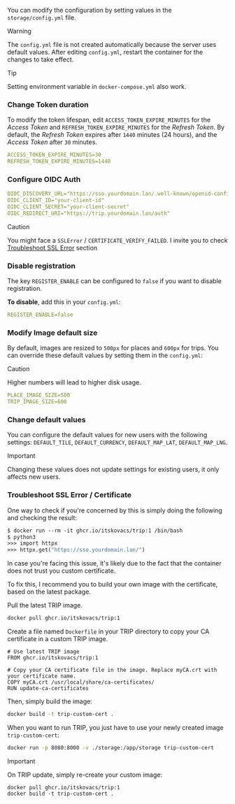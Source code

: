 
You can modify the configuration by setting values in the `storage/config.yml` file.

> [!WARNING]
> The `config.yml` file is not created automatically because the server uses default values.
> After editing `config.yml`, restart the container for the changes to take effect.

> [!TIP]
> Setting environment variable in `docker-compose.yml` also work.


### Change Token duration

To modify the token lifespan, edit `ACCESS_TOKEN_EXPIRE_MINUTES` for the *Access Token* and `REFRESH_TOKEN_EXPIRE_MINUTES` for the *Refresh Token*.
By default, the *Refresh Token* expires after `1440` minutes (24 hours), and the *Access Token* after `30` minutes.

```yaml
ACCESS_TOKEN_EXPIRE_MINUTES=30
REFRESH_TOKEN_EXPIRE_MINUTES=1440
```


### Configure OIDC Auth

```yaml
OIDC_DISCOVERY_URL="https://sso.yourdomain.lan/.well-known/openid-configuration"
OIDC_CLIENT_ID="your-client-id"
OIDC_CLIENT_SECRET="your-client-secret"
OIDC_REDIRECT_URI="https://trip.yourdomain.lan/auth"
```

> [!CAUTION]
> You might face a `SSLError` / `CERTIFICATE_VERIFY_FAILED`. I invite you to check [Troubleshoot SSL Error](#tbshoot-cert) section


### Disable registration

The key `REGISTER_ENABLE` can be configured to `false` if you want to disable registration.

**To disable**, add this in your `config.yml`:
```yaml
REGISTER_ENABLE=false
```

### Modify Image default size

By default, images are resized to `500px` for places and `600px` for trips. You can override these default values by setting them in the `config.yml`:

> [!CAUTION]
> Higher numbers will lead to higher disk usage.

```yaml
PLACE_IMAGE_SIZE=500
TRIP_IMAGE_SIZE=600
```

### Change default values

You can configure the default values for new users with the following settings: `DEFAULT_TILE`, `DEFAULT_CURRENCY`, `DEFAULT_MAP_LAT`, `DEFAULT_MAP_LNG`.

> [!IMPORTANT]
> Changing these values does not update settings for existing users, it only affects new users.


### Troubleshoot SSL Error / Certificate <a name = "tbshoot-cert"></a>

One way to check if you're concerned by this is simply doing the following and checking the result:
```dockerfile
$ docker run --rm -it ghcr.io/itskovacs/trip:1 /bin/bash
$ python3
>>> import httpx
>>> httpx.get("https://sso.yourdomain.lan/")
```

In case you're facing this issue, it's likely due to the fact that the container does not trust you custom certificate.

To fix this, I recommend you to build your own image with the certificate, based on the latest package.

Pull the latest TRIP image.
```bash
docker pull ghcr.io/itskovacs/trip:1
```

Create a file named `Dockerfile` in your TRIP directory to copy your CA certificate in a custom TRIP image.
```
# Use latest TRIP image
FROM ghcr.io/itskovacs/trip:1

# Copy your CA certificate file in the image. Replace myCA.crt with your certificate name.
COPY myCA.crt /usr/local/share/ca-certificates/
RUN update-ca-certificates
```

Then, simply build the image:
```bash
docker build -t trip-custom-cert .
```

When you want to run TRIP, you just have to use your newly created image `trip-custom-cert`:
```bash
docker run -p 8080:8000 -v ./storage:/app/storage trip-custom-cert
```

> [!IMPORTANT]
> On TRIP update, simply re-create your custom image:
> ```
> docker pull ghcr.io/itskovacs/trip:1
> docker build -t trip-custom-cert .
> ```